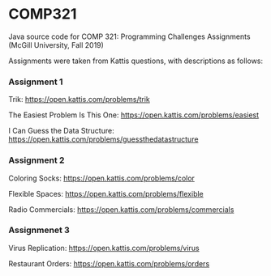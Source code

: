 # COMP321
Java source code for COMP 321: Programming Challenges Assignments (McGill University, Fall 2019)

Assignments were taken from Kattis questions, with descriptions as follows:

### Assignment 1
Trik: https://open.kattis.com/problems/trik

The Easiest Problem Is This One: https://open.kattis.com/problems/easiest

I Can Guess the Data Structure: https://open.kattis.com/problems/guessthedatastructure

### Assignment 2
Coloring Socks: https://open.kattis.com/problems/color

Flexible Spaces: https://open.kattis.com/problems/flexible

Radio Commercials: https://open.kattis.com/problems/commercials

### Assignmenet 3
Virus Replication: https://open.kattis.com/problems/virus

Restaurant Orders: https://open.kattis.com/problems/orders
